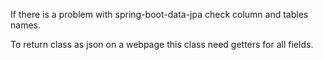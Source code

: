 If there is a problem with spring-boot-data-jpa check column and tables names.

To return class as json on a webpage this class need getters for all fields.
